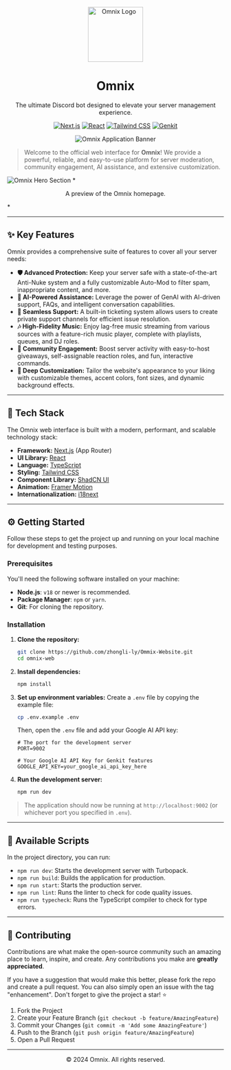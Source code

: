 <p align="center">
  <img src="https://cdn.discordapp.com/banners/1208464388948893796/86277edd5ef29a626b8c6a7538142336.png?size=512" alt="Omnix Logo" width="128" height="128" data-ai-hint="bot logo">
</p>

<h1 align="center">Omnix</h1>

<p align="center">The ultimate Discord bot designed to elevate your server management experience.</p>

<p align="center">
  <a href="https://nextjs.org/" target="_blank" rel="noopener noreferrer"><img alt="Next.js" src="https://img.shields.io/badge/Next.js-000000?style=for-the-badge&logo=nextdotjs&logoColor=white"></a>
  <a href="https://reactjs.org/" target="_blank" rel="noopener noreferrer"><img alt="React" src="https://img.shields.io/badge/React-20232A?style=for-the-badge&logo=react&logoColor=61DAFB"></a>
  <a href="https://tailwindcss.com/" target="_blank" rel="noopener noreferrer"><img alt="Tailwind CSS" src="https://img.shields.io/badge/Tailwind_CSS-38B2AC?style=for-the-badge&logo=tailwind-css&logoColor=white"></a>
  <a href="https://firebase.google.com/docs/genkit" target="_blank" rel="noopener noreferrer"><img alt="Genkit" src="https://img.shields.io/badge/Genkit-4285F4?style=for-the-badge&logo=google&logoColor=white"></a>
</p>

<p align="center">
  <img src="https://placehold.co/800x250.png" alt="Omnix Application Banner" data-ai-hint="application banner">
</p>

> Welcome to the official web interface for **Omnix**! We provide a powerful, reliable, and easy-to-use platform for server moderation, community engagement, AI assistance, and extensive customization.

<img src="https://placehold.co/1200x600.png" alt="Omnix Hero Section" data-ai-hint="website homepage" />
*<p align="center">A preview of the Omnix homepage.</p>*

---

## ✨ Key Features

Omnix provides a comprehensive suite of features to cover all your server needs:

-   **🛡️ Advanced Protection:** Keep your server safe with a state-of-the-art Anti-Nuke system and a fully customizable Auto-Mod to filter spam, inappropriate content, and more.
-   **🤖 AI-Powered Assistance:** Leverage the power of GenAI with AI-driven support, FAQs, and intelligent conversation capabilities.
-   **🎫 Seamless Support:** A built-in ticketing system allows users to create private support channels for efficient issue resolution.
-   **🎶 High-Fidelity Music:** Enjoy lag-free music streaming from various sources with a feature-rich music player, complete with playlists, queues, and DJ roles.
-   **🎉 Community Engagement:** Boost server activity with easy-to-host giveaways, self-assignable reaction roles, and fun, interactive commands.
-   **🎨 Deep Customization:** Tailor the website's appearance to your liking with customizable themes, accent colors, font sizes, and dynamic background effects.

---

## 🚀 Tech Stack

The Omnix web interface is built with a modern, performant, and scalable technology stack:

-   **Framework:** [Next.js](https://nextjs.org/) (App Router)
-   **UI Library:** [React](https://reactjs.org/)
-   **Language:** [TypeScript](https://www.typescriptlang.org/)
-   **Styling:** [Tailwind CSS](https://tailwindcss.com/)
-   **Component Library:** [ShadCN UI](https://ui.shadcn.com/)
-   **Animation:** [Framer Motion](https://www.framer.com/motion/)
-   **Internationalization:** [i18next](https://www.i18next.com/)

---

## ⚙️ Getting Started

Follow these steps to get the project up and running on your local machine for development and testing purposes.

### Prerequisites

You'll need the following software installed on your machine:

-   **Node.js**: `v18` or newer is recommended.
-   **Package Manager**: `npm` or `yarn`.
-   **Git**: For cloning the repository.

### Installation

1.  **Clone the repository:**
    ```bash
    git clone https://github.com/zhongli-ly/Ommix-Website.git
    cd omnix-web
    ```

2.  **Install dependencies:**
    ```bash
    npm install
    ```

3.  **Set up environment variables:**
    Create a `.env` file by copying the example file:
    ```bash
    cp .env.example .env
    ```
    Then, open the `.env` file and add your Google AI API key:
    ```env
    # The port for the development server
    PORT=9002

    # Your Google AI API Key for Genkit features
    GOOGLE_API_KEY=your_google_ai_api_key_here
    ```

4.  **Run the development server:**
    ```bash
    npm run dev
    ```

> The application should now be running at `http://localhost:9002` (or whichever port you specified in `.env`).

---

## 📜 Available Scripts

In the project directory, you can run:

-   `npm run dev`: Starts the development server with Turbopack.
-   `npm run build`: Builds the application for production.
-   `npm run start`: Starts the production server.
-   `npm run lint`: Runs the linter to check for code quality issues.
-   `npm run typecheck`: Runs the TypeScript compiler to check for type errors.

---

## 🤝 Contributing

Contributions are what make the open-source community such an amazing place to learn, inspire, and create. Any contributions you make are **greatly appreciated**.

If you have a suggestion that would make this better, please fork the repo and create a pull request. You can also simply open an issue with the tag "enhancement".
Don't forget to give the project a star! ⭐

1.  Fork the Project
2.  Create your Feature Branch (`git checkout -b feature/AmazingFeature`)
3.  Commit your Changes (`git commit -m 'Add some AmazingFeature'`)
4.  Push to the Branch (`git push origin feature/AmazingFeature`)
5.  Open a Pull Request

---

<p align="center">
  &copy; 2024 Omnix. All rights reserved.
</p>
